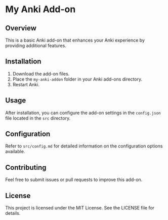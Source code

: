 # My Anki Add-on

## Overview
This is a basic Anki add-on that enhances your Anki experience by providing additional features.

## Installation
1. Download the add-on files.
2. Place the `my-anki-addon` folder in your Anki add-ons directory.
3. Restart Anki.

## Usage
After installation, you can configure the add-on settings in the `config.json` file located in the `src` directory.

## Configuration
Refer to `src/config.md` for detailed information on the configuration options available.

## Contributing
Feel free to submit issues or pull requests to improve this add-on.

## License
This project is licensed under the MIT License. See the LICENSE file for details.
